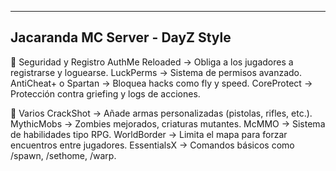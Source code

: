 ---------------------------------
Jacaranda MC Server - DayZ Style
---------------------------------

🔹 Seguridad y Registro
AuthMe Reloaded → Obliga a los jugadores a registrarse y loguearse.
LuckPerms → Sistema de permisos avanzado.
AntiCheat+ o Spartan → Bloquea hacks como fly y speed.
CoreProtect → Protección contra griefing y logs de acciones.


🔹 Varios
CrackShot → Añade armas personalizadas (pistolas, rifles, etc.).
MythicMobs → Zombies mejorados, criaturas mutantes.
McMMO → Sistema de habilidades tipo RPG.
WorldBorder → Limita el mapa para forzar encuentros entre jugadores.
EssentialsX → Comandos básicos como /spawn, /sethome, /warp.